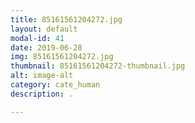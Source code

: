 ```yaml
---
title: 85161561204272.jpg
layout: default
modal-id: 41
date: 2019-06-28
img: 85161561204272.jpg
thumbnail: 85161561204272-thumbnail.jpg
alt: image-alt
category: cate_human
description: .

---
```


